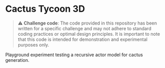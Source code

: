 # Cactus Tycoon 3D

> :warning: **Challenge code**: The code provided in this repository has been written for a specific challenge and may not adhere to standard coding practices or optimal design principles. It is important to note that this code is intended for demonstration and experimental purposes only.

Playground experiment testing a recursive actor model for cactus generation.

